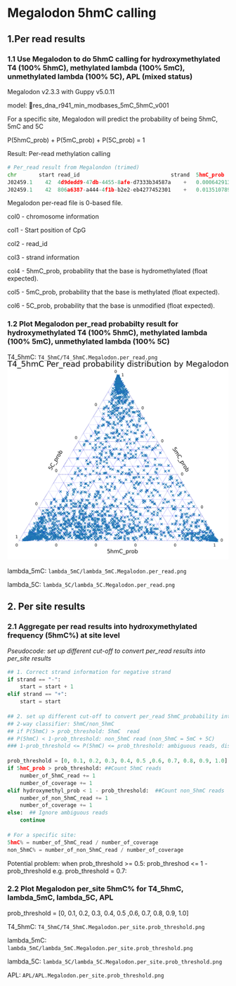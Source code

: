 # Megalodon 5hmC calling 
## **1.Per read results**
### **1.1 Use Megalodon to do 5hmC calling for hydroxymethylated T4 (100% 5hmC), methylated lambda (100% 5mC), unmethylated lambda (100% 5C), APL (mixed status)**

Megalodon v2.3.3 with Guppy v5.0.11

model: res_dna_r941_min_modbases_5mC_5hmC_v001

For a specific site, Megalodon will predict the probability of being 5hmC, 5mC and 5C

P(5hmC_prob) + P(5mC_prob) + P(5C_prob) = 1

Result: Per-read methylation calling

```python
# Per_read result from Megalondon (trimed)
chr	      start	read_id	                            strand	5hmC_prob	           5mC_prob	            5C_prob
J02459.1	42	4d9dedd9-47db-4455-8afe-d7333b34587a	+	0.0006429135954517633	0.9948078470851646	0.0045492393193836715
J02459.1	42	806a6387-a444-4f1b-b2e2-eb4277452301	+	0.013510789488459077	0.9485275304920909	0.03796168001945001
``` 
Megalodon per-read file is 0-based file. 

col0 - chromosome information

col1 - Start position of CpG

col2 - read_id

col3 - strand information

col4 - 5hmC_prob, probability that the base is hydromethylated (float expected).

col5 - 5mC_prob, probability that the base is methylated (float expected).

col6 - 5C_prob, probability that the base is unmodified (float expected).

### **1.2 Plot Megalodon per_read probabilty result for hydroxymethylated T4 (100% 5hmC), methylated lambda (100% 5mC), unmethylated lambda (100% 5C)**

T4_5hmC: `T4_5hmC/T4_5hmC.Megalodon.per_read.png`
![T4_5hmC](T4_5hmC.Megalodon.per_read.png)

lambda_5mC: `lambda_5mC/lambda_5mC.Megalodon.per_read.png`

lambda_5C: `lambda_5C/lambda_5C.Megalodon.per_read.png`


## **2. Per site results**
### **2.1 Aggregate per read results into hydroxymethylated frequency (5hmC%) at site level**

*Pseudocode: set up different cut-off to convert per_read results into per_site results*
```python
## 1. Correct strand information for negative strand 
if strand == "-":
    start = start + 1
elif strand == "+":
    start = start
                
## 2. set up different cut-off to convert per_read 5hmC_probability into 5hmC% (5hmC frequency) at site level 
## 2-way classifier: 5hmC/non_5hmC 
## if P(5hmC) > prob_threshold: 5hmC  read
## P(5hmC) < 1-prob_threshold: non_5hmC read (non_5hmC = 5mC + 5C)
### 1-prob_threshold <= P(5hmC) <= prob_threshold: ambiguous reads, discard

prob_threshold = [0, 0.1, 0.2, 0.3, 0.4, 0.5 ,0.6, 0.7, 0.8, 0.9, 1.0]
if 5hmC_prob > prob_threshold: ##Count 5hmC reads
    number_of_5hmC_read += 1
    number_of_coverage += 1
elif hydroxymethyl_prob < 1 - prob_threshold:  ##Count non_5hmC reads
    number_of_non_5hmC_read += 1
    number_of_coverage += 1
else:  ## Ignore ambiguous reads 
    continue
                
# For a specific site:
5hmC% = number_of_5hmC_read / number_of_coverage
non_5hmC% = number_of_non_5hmC_read / number_of_coverage
```
Potential problem:
when prob_threshold >= 0.5:
prob_threshod <=  1 - prob_threshold
e.g. prob_threshold = 0.7:


### **2.2 Plot Megalodon per_site 5hmC% for T4_5hmC, lambda_5mC, lambda_5C, APL**

prob_threshold = [0, 0.1, 0.2, 0.3, 0.4, 0.5 ,0.6, 0.7, 0.8, 0.9, 1.0]

T4_5hmC: `T4_5hmC/T4_5hmC.Megalodon.per_site.prob_threshold.png`

lambda_5mC: `lambda_5mC/lambda_5mC.Megalodon.per_site.prob_threshold.png`

lambda_5C: `lambda_5C/lambda_5C.Megalodon.per_site.prob_threshold.png`

APL: `APL/APL.Megalodon.per_site.prob_threshold.png`

